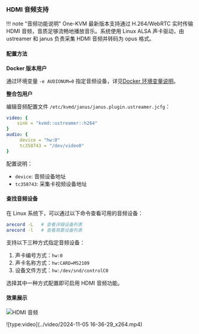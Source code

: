 ### HDMI 音频支持

!!! note "音频功能说明"
    One-KVM 最新版本支持通过 H.264/WebRTC 实时传输 HDMI 音频，音质足够流畅地播放音乐。系统使用 Linux ALSA 声卡驱动，由 ustreamer 和 janus 负责采集 HDMI 音频并转码为 opus 格式。

#### 配置方法

**Docker 版本用户**

通过环境变量 `-e AUDIONUM=0` 指定音频设备，详见[Docker 环境变量说明](../start_install/docker_install.md#_3)。

**整合包用户**

编辑音频配置文件 `/etc/kvmd/janus/janus.plugin.ustreamer.jcfg`：

```yaml
video: {
	sink = "kvmd::ustreamer::h264"
}
audio: {
     device = "hw:0"
     tc358743 = "/dev/video0"
}
```

配置说明：

- `device`: 音频设备地址
- `tc358743`: 采集卡视频设备地址

#### 查找音频设备

在 Linux 系统下，可以通过以下命令查看可用的音频设备：
```bash
arecord -L   # 查看详细设备列表
arecord -l   # 查看简要设备列表
```

支持以下三种方式指定音频设备：

1. 声卡编号方式：`hw:0`
2. 声卡名称方式：`hw:CARD=MS2109`
3. 设备文件方式：`hw:/dev/snd/controlC0`

选择其中一种方式配置即可启用 HDMI 音频功能。

#### 效果展示

![HDMI 音频](../img/image-202411051650.png)

![type:video](../video/2024-11-05 16-36-29_x264.mp4)